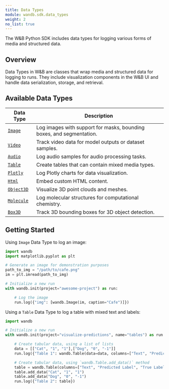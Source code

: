 ```yaml
---
title: Data Types
module: wandb.sdk.data_types
weight: 2
no_list: true
---
```


The W&B Python SDK includes data types for logging various forms of media and structured data. 

## Overview

Data Types in W&B are classes that wrap media and structured data for logging to runs. They include visualization components in the W&B UI and handle data serialization, storage, and retrieval.

## Available Data Types

| Data Type | Description |
|-----------|-------------|
| [`Image`](./Image/) | Log images with support for masks, bounding boxes, and segmentation. |
| [`Video`](./Video/) | Track video data for model outputs or dataset samples. |
| [`Audio`](./Audio/) | Log audio samples for audio processing tasks. |
| [`Table`](./Table/) | Create tables that can contain mixed media types. |
| [`Plotly`](./Plotly/) | Log Plotly charts for data visualization. |
| [`Html`](./Html/) | Embed custom HTML content. |
| [`Object3D`](./Object3D/) | Visualize 3D point clouds and meshes. |
| [`Molecule`](./Molecule/) | Log molecular structures for computational chemistry. |
| [`Box3D`](./box3d/) | Track 3D bounding boxes for 3D object detection. |

## Getting Started

Using `Image` Data Type to log an image:

```python
import wandb
import matplotlib.pyplot as plt

# Generate an image for demonstration purposes
path_to_img = "/path/to/cafe.png"
im = plt.imread(path_to_img)

# Initialize a new run
with wandb.init(project="awesome-project") as run:

    # Log the image
    run.log({"img": [wandb.Image(im, caption="Cafe")]})
```

Using a `Table` Data Type to log a table with mixed text and labels:

```python
import wandb

# Initialize a new run
with wandb.init(project="visualize-predictions", name="tables") as run:

    # Create tabular data, using a list of lists
    data = [["Cat", "1", "1"],["Dog", "0", "-1"]]
    run.log({"Table 1": wandb.Table(data=data, columns=["Text", "Predicted Label", "True Label"])})

    # Create tabular data, using `wandb.Table.add_data()` method
    table = wandb.Table(columns=["Text", "Predicted Label", "True Label"])
    table.add_data("Cat", "1", "1")
    table.add_data("Dog", "0", "-1")
    run.log({"Table 2": table})
```